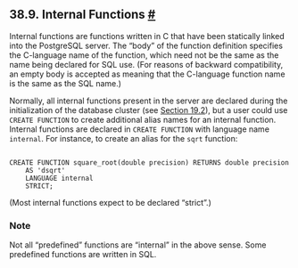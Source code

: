 ## 38.9. Internal Functions [#](#XFUNC-INTERNAL)

Internal functions are functions written in C that have been statically linked into the PostgreSQL server. The “body” of the function definition specifies the C-language name of the function, which need not be the same as the name being declared for SQL use. (For reasons of backward compatibility, an empty body is accepted as meaning that the C-language function name is the same as the SQL name.)

Normally, all internal functions present in the server are declared during the initialization of the database cluster (see [Section 19.2](creating-cluster "19.2. Creating a Database Cluster")), but a user could use `CREATE FUNCTION` to create additional alias names for an internal function. Internal functions are declared in `CREATE FUNCTION` with language name `internal`. For instance, to create an alias for the `sqrt` function:

```

CREATE FUNCTION square_root(double precision) RETURNS double precision
    AS 'dsqrt'
    LANGUAGE internal
    STRICT;
```

(Most internal functions expect to be declared “strict”.)

### Note

Not all “predefined” functions are “internal” in the above sense. Some predefined functions are written in SQL.